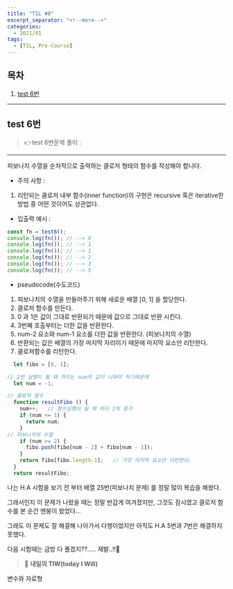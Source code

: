 ```yaml
---
title: "TIL #8"
excerpt_separator: "<!--more-->"
categories:
  - 2021/01
tags:
  - [TIL, Pre-Course]
---
```


## 목차

1. [test 6번](#test-6번)


---
## test 6번
> :point_right:test 6번문제 풀이 :
------

피보나치 수열을 순차적으로 출력하는 클로저 형태의 함수를 작성해야 합니다.

* 주의 사항 : 
1. 리턴되는 클로저 내부 함수(inner function)의 구현은 recursive 혹은 iterative한 방법 중 어떤 것이어도 상관없다.

* 입출력 예시 :

```javascript
const fn = test6();
console.log(fn()); // --> 0
console.log(fn()); // --> 1
console.log(fn()); // --> 1
console.log(fn()); // --> 2
console.log(fn()); // --> 3
console.log(fn()); // --> 5
```

* pseudocode(수도코드)
1. 피보나치의 수열을 만들어주기 위해 새로운 배열 [0, 1] 을 할당한다.
2. 클로저 함수를 만든다.
3. 0 과 1은 값이 그대로 반환되기 때문에 값으르 그대로 반환 시킨다.
4. 3번째 호출부터는 더한 값을 반환한다.
5. num-2 요소와 num-1 요소를 더한 값을 반환한다. (피보나치의 수열)
6. 반환되는 값은 배열의 가장 마지막 자리이기 때문에 마지막 요소만 리턴한다.
7. 클로져함수를 리턴한다.

```javascript
  let fibo = [0, 1];

// 2번 실행이 될 때 까지는 num의 값이 나와야 하기때문에
  let num = -1;    

// 클로저 함수
  function resultFibo () {
    num++;   // 함수실행이 될 때 마다 1씩 증가
    if (num <= 1) {
      return num;
    }
// 피보나치의 수열
    if (num >= 2) {     
      fibo.push(fibo[num - 2] + fibo[num - 1]);
    }
    return fibo[fibo.length-1];   // 가장 마지막 요소만 리턴한다.
  }
  return resultFibo;
```

나는 H.A 시험을 보기 전 부터 배열 25번(피보나치 문제) 를 정말 많이 복습을 해왔다.

그래서인지 이 문제가 나왔을 때는 정말 반갑게 여겨졌지만, 그것도 잠시였고 클로저 함수를 본 순간 멘붕이 왔었다...

그래도 이 문제도 잘 해결해 나아가서 다행이었지만 아직도 H.A 5번과 7번은 해결하지 못했다.

다음 시험때는 금방 다 풀겠지??..... 제발..!!:pray:



> :punch: **내일의 TIW(today I Will)**

변수와 자료형

